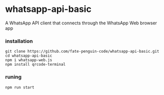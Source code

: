 # whatsapp-api-basic
A WhatsApp API client that connects through the WhatsApp Web browser app

### installation
```
git clone https://github.com/fate-penguin-code/whatsapp-api-basic.git
cd whatsapp-api-basic
npm i whatsapp-web.js
npm install qrcode-terminal
```

### runing
```
npm run start
```
